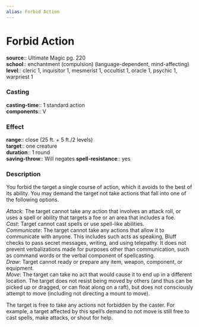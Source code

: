 ```yaml
---
alias: Forbid Action
---
```


# Forbid Action 

**source**:: Ultimate Magic pg. 220  
**school**:: enchantment (compulsion) (language-dependent, mind-affecting)
**level**:: cleric 1, inquisitor 1, mesmerist 1, occultist 1, oracle 1, psychic 1, warpriest 1

### Casting 

**casting-time**:: 1 standard action  
**components**:: V

### Effect 

**range**:: close (25 ft. + 5 ft./2 levels)  
**target**:: one creature  
**duration**:: 1 round  
**saving-throw**:: Will negates
**spell-resistance**:: yes

### Description 

You forbid the target a single course of action, which it avoids to the best of its ability. You may demand the target not take actions that fall into one of the following options.  
  
*Attack*: The target cannot take any action that involves an attack roll, or uses a spell or ability that targets a foe or an area that includes a foe.  
*Cast*: Target cannot cast spells or use spell-like abilities.  
*Communicate*: The target cannot take any actions that allow it to communicate with anyone. This includes such acts as speaking, Bluff checks to pass secret messages, writing, and using telepathy. It does not prevent verbalizations made for purposes other than communication, such as command words or the verbal component of spellcasting.  
*Draw*: Target cannot ready or prepare any item, weapon, component, or equipment.  
*Move*: The target can take no act that would cause it to end up in a different location. The target does not resist being moved by others (and thus can be picked up or dragged, or can float along on a raft), but does not consciously attempt to move (including not directing a mount to move).  
  
The target is free to take any actions not forbidden by the caster. For example, a target affected by this spell’s demand to not move is still free to cast spells, make attacks, or shout for help.


